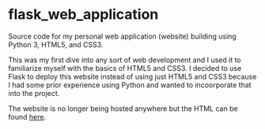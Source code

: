 # flask_web_application

Source code for my personal web application (website) building using Python 3, HTML5, and CSS3.


This was my first dive into any sort of web development and I used it to familiarize myself with the basics of HTML5 and CSS3. I decided to use Flask to deploy this website instead of using just HTML5 and CSS3 because I had some prior experience using Python and wanted to incoorporate that into the project.


The website is no longer being hosted anywhere but the HTML can be found [here](https://github.com/davidherszenhaut/flask_web_application/tree/master/templates).
